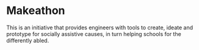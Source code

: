 # Makeathon
This is an initiative that provides engineers with tools to create, ideate and prototype for socially assistive causes, in turn helping schools for the differently abled.